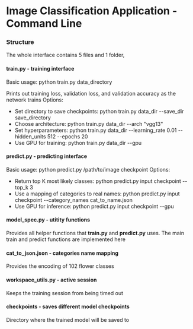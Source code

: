 # Image Classification Application - Command Line

### Structure

The whole interface contains 5 files and 1 folder,


#### **train.py** - training interface

Basic usage: python train.py data_directory

Prints out training loss, validation loss, and validation accuracy as the network trains
Options:

* Set directory to save checkpoints: python train.py data_dir --save_dir save_directory
* Choose architecture: python train.py data_dir --arch "vgg13"
* Set hyperparameters: python train.py data_dir --learning_rate 0.01 --hidden_units 512 --epochs 20
* Use GPU for training: python train.py data_dir --gpu


#### **predict.py** - predicting interface


Basic usage: python predict.py /path/to/image checkpoint Options:

* Return top K most likely classes: python predict.py input checkpoint --top_k 3
* Use a mapping of categories to real names: python predict.py input checkpoint --category_names cat_to_name.json
* Use GPU for inference: python predict.py input checkpoint --gpu


#### **model_spec.py** - utitity functions

Provides all helper functions that **train.py** and **predict.py** uses. The main train and predict functions are implemented here

#### **cat_to_json.json** - categories name mapping

Provides the encoding of 102 flower classes

#### **workspace_utils.py** - active session

Keeps the training session from being timed out

#### **checkpoints** - saves different model checkpoints

Directory where the trained model will be saved to 

